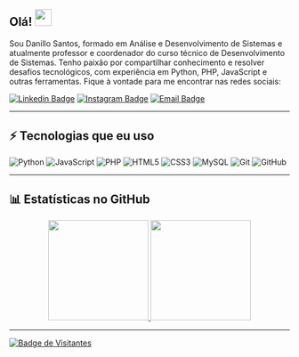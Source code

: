 ## Olá! <img src="https://raw.githubusercontent.com/aemmadi/aemmadi/master/wave.gif" width="30">

Sou Danillo Santos, formado em Análise e Desenvolvimento de Sistemas e atualmente professor e coordenador do curso técnico de Desenvolvimento de Sistemas. Tenho paixão por compartilhar conhecimento e resolver desafios tecnológicos, com experiência em Python, PHP, JavaScript e outras ferramentas. Fique à vontade para me encontrar nas redes sociais:

[![Linkedin Badge](https://img.shields.io/badge/-Higor%20Bernardes-blue?style=flat-square&logo=Linkedin&logoColor=white&link=https://www.linkedin.com/in/higor-bernardes/)](https://www.linkedin.com/in/higor-bernardes/)
[![Instagram Badge](https://img.shields.io/badge/-@danillo_sn457-purple?style=flat-square&logo=instagram&logoColor=white&link=https://www.instagram.com/prof_higoor/)](https://www.instagram.com/danillo_sn457?igsh=MTNsZHZ6N3JyMmUzeQ==)
[![Email Badge](https://img.shields.io/badge/-bernardeshigor52@gmail.com-c14438?style=flat-square&logo=Gmail&logoColor=white&link=mailto:bernardeshigor52@gmail.com)](mailto:danillo.santos.sn@gmail.com)

---

## ⚡ Tecnologias que eu uso

![Python](https://img.shields.io/badge/-Python-black?style=flat-square&logo=Python)
![JavaScript](https://img.shields.io/badge/-JavaScript-black?style=flat-square&logo=javascript)
![PHP](https://img.shields.io/badge/-PHP-777BB4?style=flat-square&logo=php&logoColor=white)
![HTML5](https://img.shields.io/badge/-HTML5-E34F26?style=flat-square&logo=html5&logoColor=white)
![CSS3](https://img.shields.io/badge/-CSS3-1572B6?style=flat-square&logo=css3)
![MySQL](https://img.shields.io/badge/-MySQL-black?style=flat-square&logo=mysql)
![Git](https://img.shields.io/badge/-Git-black?style=flat-square&logo=git)
![GitHub](https://img.shields.io/badge/-GitHub-181717?style=flat-square&logo=github)

---

## 📊 Estatísticas no GitHub

<div align="center">
  <a href="https://github.com/higorber">
  <img height="180em" src="https://github-readme-stats.vercel.app/api?username=higorber&show_icons=true&theme=tokyonight&include_all_commits=true&count_private=true"/>
  <img height="180em" src="https://github-readme-stats.vercel.app/api/top-langs/?username=higorber&layout=compact&langs_count=7&theme=tokyonight"/>
</div>

---

![Badge de Visitantes](https://visitor-badge.laobi.icu/badge?page_id=higober.higober)
